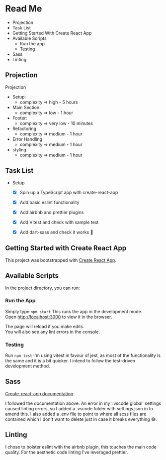 # Read Me

- Projection
- Task List
- Getting Started With Create React App
- Available Scripts
  - Run the app
  - Testing
- Sass
- Linting

## Projection

Projection

- Setup:
  - complexity => high - 5 hours
- Main Section:
  - complexity => low - 1 hour
- Footer:
  - complexity => very low - 10 minutes
- Refactoring
  - complexity => medium - 1 hour  
- Error Handling
  - complexity => medium - 1 hour
- styling
  - complexity => medium - 1 hour

## Task List

- Setup
  - [x] Spin up a TypeScript app with create-react-app
  - [x] Add basic eslint functionality
  - [x] Add airbnb and prettier plugins
  - [x] Add Vitest and check with sample test
  - [x] Add dart-sass and check it works 🥵


## Getting Started with Create React App

This project was bootstrapped with [Create React App](https://github.com/facebook/create-react-app).

## Available Scripts

In the project directory, you can run:

### Run the App

Simply type `npm start`
This runs the app in the development mode.\
Open [http://localhost:3000](http://localhost:3000) to view it in the browser.

The page will reload if you make edits.\
You will also see any lint errors in the console.

### Testing

Run `npm test`
I'm using vitest in favour of jest, as most of the functionality is the same and it is a bit quicker.
I intend to follow the test-driven development method.

## Sass

[Create-react-app documentation](https://create-react-app.dev/docs/adding-a-sass-stylesheet/)

I followed the documentation above. An error in my '.vscode global' settings caused linting errors, so I added a .vscode folder with settings.json in to amend this. I also added a .env file to point to where all scss files are contained which I don't want to delete just in case it breaks everything 😅.

## Linting

I chose to bolster eslint with the airbnb plugin, this touches the main code quality.
For the aesthetic code linting I've leveraged prettier.

